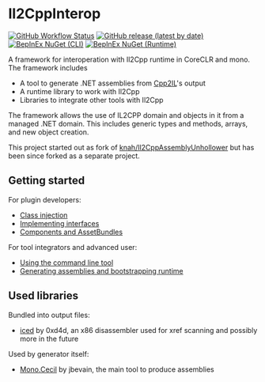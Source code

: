 # Il2CppInterop

[![GitHub Workflow Status](https://img.shields.io/github/workflow/status/BepInEx/Il2CppInterop/.NET)](https://github.com/BepInEx/Il2CppInterop/actions/workflows/dotnet.yml)
[![GitHub release (latest by date)](https://img.shields.io/github/v/release/BepInEx/Il2CppInterop)](https://github.com/BepInEx/Il2CppInterop/releases)
[![BepInEx NuGet (CLI)](https://img.shields.io/badge/NuGet-Tool-brightgreen)](https://nuget.bepinex.dev/packages/Il2CppInterop.CLI)
[![BepInEx NuGet (Runtime)](https://img.shields.io/badge/NuGet-RuntimeLib-brightgreen)](https://nuget.bepinex.dev/packages/Il2CppInterop.Runtime)

A framework for interoperation with Il2Cpp runtime in CoreCLR and mono. The framework includes

* A tool to generate .NET assemblies from [Cpp2IL](https://github.com/SamboyCoding/Cpp2IL)'s output
* A runtime library to work with Il2Cpp
* Libraries to integrate other tools with Il2Cpp

The framework allows the use of IL2CPP domain and objects in it from a managed .NET domain.
This includes generic types and methods, arrays, and new object creation.

This project started out as fork of [knah/Il2CppAssemblyUnhollower](https://github.com/knah/Il2CppAssemblyUnhollower)
but has been since forked as a separate project.

## Getting started

For plugin developers:

* [Class injection](Documentation/Class-Injection.md)
* [Implementing interfaces](Documentation/Implementing-Interfaces.md)
* [Components and AssetBundles](Documentation/Injected-Components-In-Asset-Bundles.md)

For tool integrators and advanced user:

* [Using the command line tool](Documentation/Command-Line-Usage.md)
* [Generating assemblies and bootstrapping runtime](Documentation/Integration-API.md)


## Used libraries

Bundled into output files:

* [iced](https://github.com/0xd4d/iced) by 0xd4d, an x86 disassembler used for xref scanning and possibly more in the
  future

Used by generator itself:

* [Mono.Cecil](https://github.com/jbevain/cecil) by jbevain, the main tool to produce assemblies
